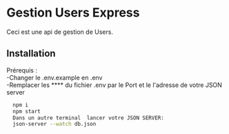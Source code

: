 
# Gestion Users Express

Ceci est une api de gestion de Users.


## Installation

Prérequis :  
    -Changer le .env.example en .env  
    -Remplacer les **** du fichier .env par le Port et le l'adresse de votre JSON server


```bash
  npm i  
  npm start
  Dans un autre terminal  lancer votre JSON SERVER:  
  json-server --watch db.json

```